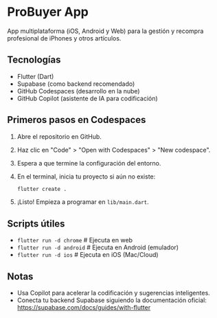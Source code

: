 # ProBuyer App

App multiplataforma (iOS, Android y Web) para la gestión y recompra profesional de iPhones y otros artículos.

## Tecnologías

- Flutter (Dart)
- Supabase (como backend recomendado)
- GitHub Codespaces (desarrollo en la nube)
- GitHub Copilot (asistente de IA para codificación)

## Primeros pasos en Codespaces

1. Abre el repositorio en GitHub.
2. Haz clic en "Code" > "Open with Codespaces" > "New codespace".
3. Espera a que termine la configuración del entorno.
4. En el terminal, inicia tu proyecto si aún no existe:

   ```sh
   flutter create .
   ```

5. ¡Listo! Empieza a programar en `lib/main.dart`.

## Scripts útiles

- `flutter run -d chrome`   # Ejecuta en web
- `flutter run -d android`  # Ejecuta en Android (emulador)
- `flutter run -d ios`      # Ejecuta en iOS (Mac/Cloud)

## Notas

- Usa Copilot para acelerar la codificación y sugerencias inteligentes.
- Conecta tu backend Supabase siguiendo la documentación oficial: https://supabase.com/docs/guides/with-flutter
